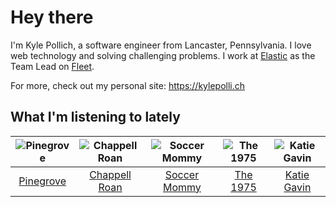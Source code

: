 # Hey there


I'm Kyle Pollich, a software engineer from Lancaster, Pennsylvania. I love web technology and solving challenging problems.
I work at [Elastic](https://www.elastic.co/) as the Team Lead on [Fleet](https://www.elastic.co/guide/en/fleet/current/fleet-overview.html).

For more, check out my personal site: https://kylepolli.ch

## What I'm listening to lately

<!-- begin artists -->
  |![Pinegrove](https://i.scdn.co/image/ab6761610000f1780089634a4e7964d250223ed6)|![Chappell Roan](https://i.scdn.co/image/ab6761610000f178cde5a0d57c1b79de5fce6bee)|![Soccer Mommy](https://i.scdn.co/image/ab6761610000f17892a53b190e048475d6c1722e)|![The 1975](https://i.scdn.co/image/ab6761610000f17889348336354096fd4e36ca73)|![Katie Gavin](https://i.scdn.co/image/ab6761610000f178f1fc39518ec60153ff2dad62)|
  |:---:|:---:|:---:|:---:|:---:|
  |[Pinegrove](https://open.spotify.com/artist/2gbT6GPXMis0OAkZbEQCYB)|[Chappell Roan](https://open.spotify.com/artist/7GlBOeep6PqTfFi59PTUUN)|[Soccer Mommy](https://open.spotify.com/artist/4wXchxfTTggLtzkoUhO86Q)|[The 1975](https://open.spotify.com/artist/3mIj9lX2MWuHmhNCA7LSCW)|[Katie Gavin](https://open.spotify.com/artist/0DpJl9MRib7qywJOoYqEZg)|
<!-- end artists -->
